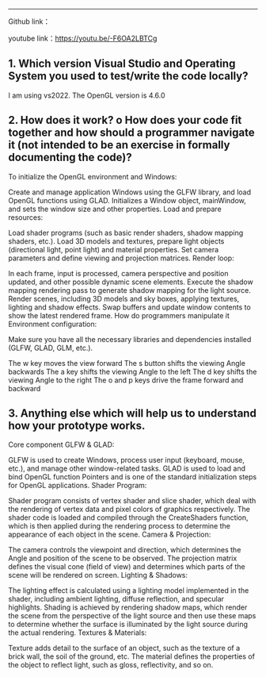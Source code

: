 ------

Github link：

youtube link：https://youtu.be/-F6OA2LBTCg

## 1. Which version Visual Studio and Operating System you used to test/write the code  locally?

I am using vs2022. The OpenGL version is 4.6.0

## 2. How does it work? o How does your code fit together and how should a programmer  navigate it (not intended to be an exercise in formally documenting the code)? 



To initialize the OpenGL environment and Windows:

Create and manage application Windows using the GLFW library, and load OpenGL functions using GLAD.
Initializes a Window object, mainWindow, and sets the window size and other properties.
Load and prepare resources:

Load shader programs (such as basic render shaders, shadow mapping shaders, etc.).
Load 3D models and textures, prepare light objects (directional light, point light) and material properties.
Set camera parameters and define viewing and projection matrices.
Render loop:

In each frame, input is processed, camera perspective and position updated, and other possible dynamic scene elements.
Execute the shadow mapping rendering pass to generate shadow mapping for the light source.
Render scenes, including 3D models and sky boxes, applying textures, lighting and shadow effects.
Swap buffers and update window contents to show the latest rendered frame.
How do programmers manipulate it
Environment configuration:

Make sure you have all the necessary libraries and dependencies installed (GLFW, GLAD, GLM, etc.).



The w key moves the view forward
The s button shifts the viewing Angle backwards
The a key shifts the viewing Angle to the left
The d key shifts the viewing Angle to the right
The o and p keys drive the frame forward and backward

## 3. Anything else which will help us to understand how your prototype works. 

Core component
GLFW & GLAD:

GLFW is used to create Windows, process user input (keyboard, mouse, etc.), and manage other window-related tasks.
GLAD is used to load and bind OpenGL function Pointers and is one of the standard initialization steps for OpenGL applications.
Shader Program:

Shader program consists of vertex shader and slice shader, which deal with the rendering of vertex data and pixel colors of graphics respectively.
The shader code is loaded and compiled through the CreateShaders function, which is then applied during the rendering process to determine the appearance of each object in the scene.
Camera & Projection:

The camera controls the viewpoint and direction, which determines the Angle and position of the scene to be observed.
The projection matrix defines the visual cone (field of view) and determines which parts of the scene will be rendered on screen.
Lighting & Shadows:

The lighting effect is calculated using a lighting model implemented in the shader, including ambient lighting, diffuse reflection, and specular highlights.
Shading is achieved by rendering shadow maps, which render the scene from the perspective of the light source and then use these maps to determine whether the surface is illuminated by the light source during the actual rendering.
Textures & Materials:

Texture adds detail to the surface of an object, such as the texture of a brick wall, the soil of the ground, etc.
The material defines the properties of the object to reflect light, such as gloss, reflectivity, and so on.
